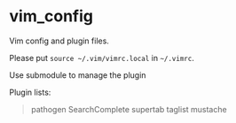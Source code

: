 vim\_config
==========

Vim config and plugin files.

Please put `source ~/.vim/vimrc.local` in `~/.vimrc`.

Use submodule to manage the plugin

Plugin lists:
> pathogen
> SearchComplete
> supertab
> taglist
> mustache

